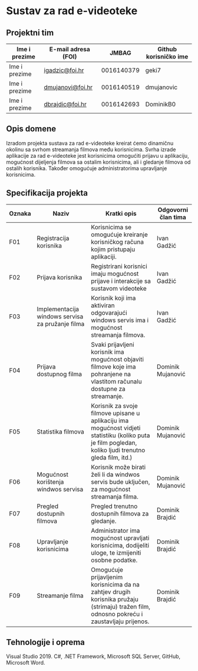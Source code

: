 # Sustav za rad e-videoteke

## Projektni tim

Ime i prezime | E-mail adresa (FOI) | JMBAG      | Github korisničko ime
------------  | ------------------- | -----      | ---------------------
Ime i prezime | igadzic@foi.hr      | 0016140379 | geki7
Ime i prezime | dmujanovi@foi.hr    | 0016140519 | dmujanovic
Ime i prezime | dbrajdic@foi.hr     | 0016142693 | DominikB0

## Opis domene
Izradom projekta sustava za rad e-videoteke kreirat ćemo dinamičnu okolinu sa svrhom streamanja filmova među korisnicima. Svrha izrade aplikacije za rad e-videoteke jest korisnicima omogućiti prijavu u aplikaciju, mogućnost dijeljenja filmova sa ostalim korisnicima, ali i gledanje filmova od ostalih korisnika. Također omogućuje administratorima upravljanje korisnicima.

## Specifikacija projekta

Oznaka | Naziv | Kratki opis | Odgovorni član tima
------ | ----- | ----------- | -------------------
F01    | Registracija korisnika | Korisnicima se omogućuje kreiranje korisničkog računa kojim pristupaju aplikaciji.  | Ivan Gadžić
F02    | Prijava korisnika       | Registrirani korisnici imaju mogućnost prijave i interakcije sa sustavom videoteke | Ivan Gadžić
F03    | Implementacija windows servisa za pružanje filma | Korisnik koji ima aktiviran odgovarajući windows servis ima i mogućnost streamanja filmova. | Ivan Gadžić
F04    | Prijava dostupnog filma  | Svaki prijavljeni korisnik ima mogućnost objaviti filmove koje ima pohranjene na vlastitom računalu dostupne za streamanje. | Dominik Mujanović
F05    | Statistika filmova | Korisnik za svoje filmove upisane u aplikaciju ima mogućnost vidjeti statistiku (koliko puta je film pogledan, koliko ljudi trenutno gleda film, itd.) | Dominik Mujanović
F06    | Mogućnost korištenja windwos servisa | Korisnik može birati želi li da windwos servis bude uključen, za mogućnost streamanja filma. | Dominik Mujanović
F07    | Pregled dostupnih filmova |  Pregled trenutno dostupnih filmova za gledanje. | Dominik Brajdić
F08    | Upravljanje korisnicima  | Administrator ima mogućnost upravljati korisnicima, dodijeliti uloge, te izmijeniti osobne podatke. | Dominik Brajdić
F09    | Streamanje filma | Omogućuje prijavljenim korisnicima da na zahtjev drugih korisnika pružaju (strimaju) tražen film, odnosno pokreću i zaustavljaju prijenos. | Dominik Brajdić


## Tehnologije i oprema
Visual Studio 2019. C#, .NET Framework, Microsoft SQL Server, GitHub, Microsoft Word.
